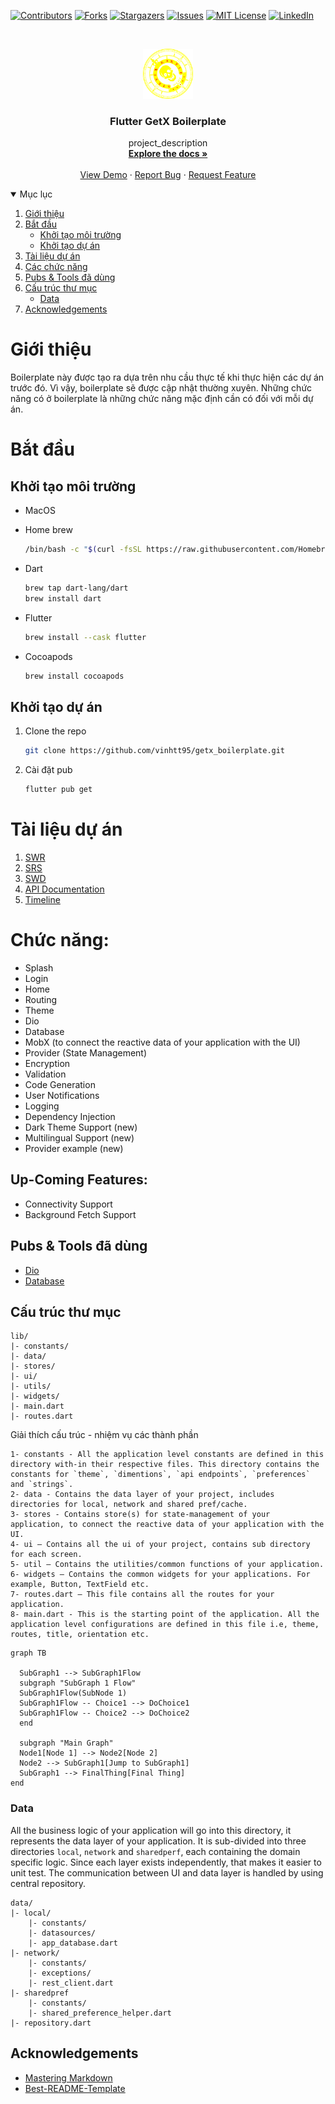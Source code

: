 [![Contributors][contributors-shield]][contributors-url]
[![Forks][forks-shield]][forks-url]
[![Stargazers][stars-shield]][stars-url]
[![Issues][issues-shield]][issues-url]
[![MIT License][license-shield]][license-url]
[![LinkedIn][linkedin-shield]][linkedin-url]

<!-- PROJECT LOGO -->
<!DOCTYPE html>
<br/>
<p align="center">
    <a href="https://github.com/vinhtt95/getx_boilerplate">
        <img src="assets/images/logo.png" alt="Logo" width="80" height="80">
    </a>

<h3 align="center">Flutter GetX Boilerplate</h3>
<p align="center">
    project_description
    <br/>
    <a href="https://github.com/vinhtt95/getx_boilerplate"><strong>Explore the docs »</strong></a>
    <br/>
    <br/>
    <a href="https://github.com/vinhtt95/getx_boilerplate">View Demo</a>
    ·
    <a href="https://github.com/vinhtt95/getx_boilerplate/issues">Report Bug</a>
    ·
    <a href="https://github.com/vinhtt95/getx_boilerplate/issues">Request Feature</a>
</p>


<!-- TABLE OF CONTENTS -->
<details open="open">
    <summary>Mục lục</summary>
    <ol>
        <li>
            <a href="#Giới-thiệu">Giới thiệu</a>
        </li>
        <li>
            <a href="#Bắt-đầu"> Bắt đầu</a>
            <ul>
                <li><a href="#Khởi-tạo-môi-trường">Khởi tạo môi trường</a></li>
                <li><a href="#Khởi-tạo-dự-án">Khởi tạo dự án</a></li>
            </ul>
        </li>
        <li><a href="#tài-liệu-dự-án">Tài liệu dự án</a></li>
        <li><a href="#Các-chức-năng">Các chức năng</a></li>
        <li><a href="#Pubs--Tool-đã-dùng">Pubs & Tools đã dùng</a></li>
        <li><a href="#Cấu-trúc-thư-mục">Cấu trúc thư mục</a>
            <ul>
                <li><a href="#Data">Data</a></li>
            </ul>
        </li>
        <li><a href="#acknowledgements">Acknowledgements</a></li>
    </ol>
</details>

<!-- ABOUT THE PROJECT -->

# Giới thiệu

Boilerplate này được tạo ra dựa trên nhu cầu thực tế khi thực hiện các dự án trước đó. Vì vậy, boilerplate sẽ được cập nhật thường xuyên.
Những chức năng có ở boilerplate là những chức năng mặc định cần có đối với mỗi dự án.
<!-- GETTING STARTED -->

# Bắt đầu

## Khởi tạo môi trường

* MacOS

* Home brew
  ```sh
  /bin/bash -c "$(curl -fsSL https://raw.githubusercontent.com/Homebrew/install/HEAD/install.sh)"
  ```
* Dart
  ```sh
  brew tap dart-lang/dart
  brew install dart
  ```

* Flutter
  ```sh
  brew install --cask flutter
  ```

* Cocoapods
  ```sh
  brew install cocoapods
  ```

## Khởi tạo dự án

1. Clone the repo
   ```sh
   git clone https://github.com/vinhtt95/getx_boilerplate.git
   ```
2. Cài đặt pub
   ```sh
   flutter pub get
   ```
# Tài liệu dự án

1. [SWR]()
2. [SRS]()
3. [SWD]()
4. [API Documentation]()
5. [Timeline]()

# Chức năng:

* Splash
* Login
* Home
* Routing
* Theme
* Dio
* Database
* MobX (to connect the reactive data of your application with the UI)
* Provider (State Management)
* Encryption
* Validation
* Code Generation
* User Notifications
* Logging
* Dependency Injection
* Dark Theme Support (new)
* Multilingual Support (new)
* Provider example (new)

## Up-Coming Features:

* Connectivity Support
* Background Fetch Support

## Pubs & Tools đã dùng

* [Dio](https://github.com/flutterchina/dio)
* [Database](https://github.com/tekartik/sembast.dart)

## Cấu trúc thư mục

```
lib/
|- constants/
|- data/
|- stores/
|- ui/
|- utils/
|- widgets/
|- main.dart
|- routes.dart
```

Giải thích cấu trúc - nhiệm vụ các thành phần

```
1- constants - All the application level constants are defined in this directory with-in their respective files. This directory contains the constants for `theme`, `dimentions`, `api endpoints`, `preferences` and `strings`.
2- data - Contains the data layer of your project, includes directories for local, network and shared pref/cache.
3- stores - Contains store(s) for state-management of your application, to connect the reactive data of your application with the UI. 
4- ui — Contains all the ui of your project, contains sub directory for each screen.
5- util — Contains the utilities/common functions of your application.
6- widgets — Contains the common widgets for your applications. For example, Button, TextField etc.
7- routes.dart — This file contains all the routes for your application.
8- main.dart - This is the starting point of the application. All the application level configurations are defined in this file i.e, theme, routes, title, orientation etc.
```

```mermaid
graph TB

  SubGraph1 --> SubGraph1Flow
  subgraph "SubGraph 1 Flow"
  SubGraph1Flow(SubNode 1)
  SubGraph1Flow -- Choice1 --> DoChoice1
  SubGraph1Flow -- Choice2 --> DoChoice2
  end

  subgraph "Main Graph"
  Node1[Node 1] --> Node2[Node 2]
  Node2 --> SubGraph1[Jump to SubGraph1]
  SubGraph1 --> FinalThing[Final Thing]
end
```
### Data

All the business logic of your application will go into this directory, it represents the data layer of your application. It is sub-divided into three directories `local`, `network` and `sharedperf`, each containing the domain specific logic. Since each layer exists independently, that makes it easier to unit test. The communication between UI and data layer is handled by using central repository.

```
data/
|- local/
    |- constants/
    |- datasources/
    |- app_database.dart
|- network/
    |- constants/
    |- exceptions/
    |- rest_client.dart
|- sharedpref
    |- constants/
    |- shared_preference_helper.dart
|- repository.dart
```

<!-- ACKNOWLEDGEMENTS -->

## Acknowledgements

* [Mastering Markdown](https://guides.github.com/features/mastering-markdown/)
* [Best-README-Template](https://github.com/othneildrew/Best-README-Template#built-with)

<!-- MARKDOWN LINKS & IMAGES -->
<!-- https://www.markdownguide.org/basic-syntax/#reference-style-links -->

[contributors-shield]: https://img.shields.io/github/contributors/vinhtt95/repo.svg?style=for-the-badge

[contributors-url]: https://github.com/vinhtt95/getx_boilerplate/graphs/contributors

[forks-shield]: https://img.shields.io/github/forks/vinhtt95/repo.svg?style=for-the-badge

[forks-url]: https://github.com/vinhtt95/getx_boilerplate/network/members

[stars-shield]: https://img.shields.io/github/stars/vinhtt95/repo.svg?style=for-the-badge

[stars-url]: https://github.com/vinhtt95/getx_boilerplate/stargazers

[issues-shield]: https://img.shields.io/github/issues/vinhtt95/repo.svg?style=for-the-badge

[issues-url]: https://github.com/vinhtt95/getx_boilerplate/issues

[license-shield]: https://img.shields.io/github/license/vinhtt95/repo.svg?style=for-the-badge

[license-url]: https://github.com/vinhtt95/getx_boilerplate/blob/master/LICENSE.txt

[linkedin-shield]: https://img.shields.io/badge/-LinkedIn-black.svg?style=for-the-badge&logo=linkedin&colorB=555

[linkedin-url]: https://linkedin.com/in/vinhtt95
